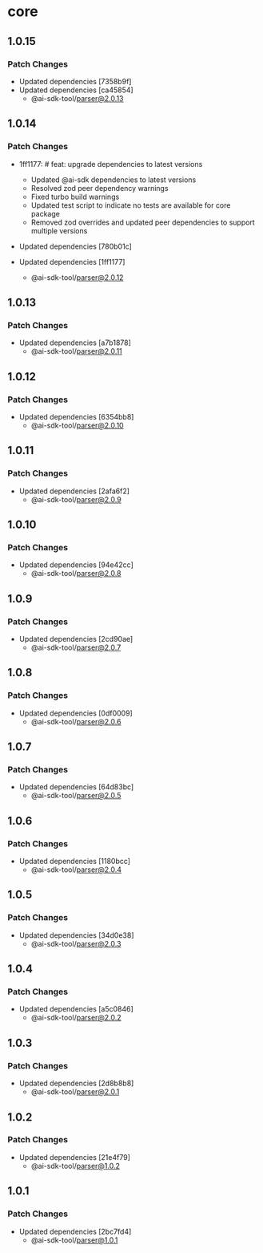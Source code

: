 # core

## 1.0.15

### Patch Changes

- Updated dependencies [7358b9f]
- Updated dependencies [ca45854]
  - @ai-sdk-tool/parser@2.0.13

## 1.0.14

### Patch Changes

- 1ff1177: # feat: upgrade dependencies to latest versions
  - Updated @ai-sdk dependencies to latest versions
  - Resolved zod peer dependency warnings
  - Fixed turbo build warnings
  - Updated test script to indicate no tests are available for core package
  - Removed zod overrides and updated peer dependencies to support multiple versions

- Updated dependencies [780b01c]
- Updated dependencies [1ff1177]
  - @ai-sdk-tool/parser@2.0.12

## 1.0.13

### Patch Changes

- Updated dependencies [a7b1878]
  - @ai-sdk-tool/parser@2.0.11

## 1.0.12

### Patch Changes

- Updated dependencies [6354bb8]
  - @ai-sdk-tool/parser@2.0.10

## 1.0.11

### Patch Changes

- Updated dependencies [2afa6f2]
  - @ai-sdk-tool/parser@2.0.9

## 1.0.10

### Patch Changes

- Updated dependencies [94e42cc]
  - @ai-sdk-tool/parser@2.0.8

## 1.0.9

### Patch Changes

- Updated dependencies [2cd90ae]
  - @ai-sdk-tool/parser@2.0.7

## 1.0.8

### Patch Changes

- Updated dependencies [0df0009]
  - @ai-sdk-tool/parser@2.0.6

## 1.0.7

### Patch Changes

- Updated dependencies [64d83bc]
  - @ai-sdk-tool/parser@2.0.5

## 1.0.6

### Patch Changes

- Updated dependencies [1180bcc]
  - @ai-sdk-tool/parser@2.0.4

## 1.0.5

### Patch Changes

- Updated dependencies [34d0e38]
  - @ai-sdk-tool/parser@2.0.3

## 1.0.4

### Patch Changes

- Updated dependencies [a5c0846]
  - @ai-sdk-tool/parser@2.0.2

## 1.0.3

### Patch Changes

- Updated dependencies [2d8b8b8]
  - @ai-sdk-tool/parser@2.0.1

## 1.0.2

### Patch Changes

- Updated dependencies [21e4f79]
  - @ai-sdk-tool/parser@1.0.2

## 1.0.1

### Patch Changes

- Updated dependencies [2bc7fd4]
  - @ai-sdk-tool/parser@1.0.1
